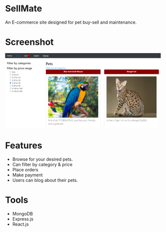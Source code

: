 # SellMate

An E-commerce site designed for pet buy-sell and maintenance.

# Screenshot

<img src="SellMate/images/Shop.png">

# Features

- Browse for your desired pets.
- Can filter by category & price
- Place orders
- Make payment
- Users can blog about their pets.

# Tools

- MongoDB
- Express.js
- React.js
